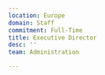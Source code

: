 ```yaml
---
location: Europe
domain: Staff
commitment: Full-Time
title: Executive Director
desc: ''
team: Administration

---
```

